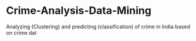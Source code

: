 # Crime-Analysis-Data-Mining
Analyzing (Clustering) and predicting (classification) of crime in India based on crime dat
